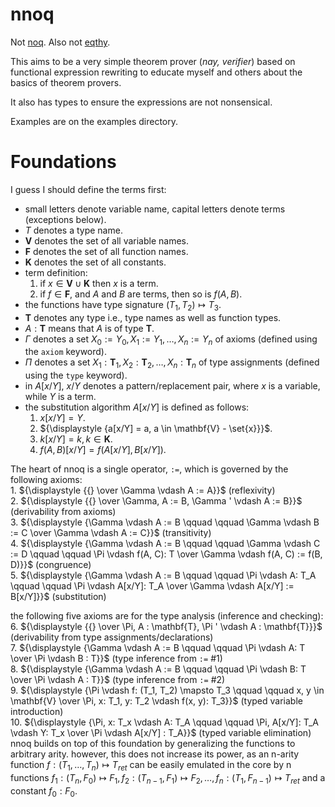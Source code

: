 # nnoq
Not [noq](https://github.com/tsoding/Noq). Also not [eqthy](https://github.com/catseye/Eqthy).

This aims to be a very simple theorem prover (_nay, verifier_) based on functional expression rewriting to educate myself and others about the basics of theorem provers.

It also has types to ensure the expressions are not nonsensical.

Examples are on the examples directory.

# Foundations
I guess I should define the terms first:
- small letters denote variable name, capital letters denote terms (exceptions below).
- $T$ denotes a type name.
- $\mathbf{V}$ denotes the set of all variable names.
- $\mathbf{F}$ denotes the set of all function names.
- $\mathbf{K}$ denotes the set of all constants.
- term definition:
    1. if  $x \in \mathbf{V} \cup \mathbf{K}$ then $x$ is a term.
    2. if $f \in \mathbf{F}$, and $A$ and $B$ are terms, then so is $f(A, B)$.    
- the functions have type signature $(T_1, T_2) \mapsto T_3$.
- $\mathbf{T}$ denotes any type i.e., type names as well as function types.  
- $A: \mathbf{T}$ means that $A$ is of type $\mathbf{T}$.
- $\Gamma$ denotes a set $X_0 := Y_0, X_1 := Y_1, \ldots, X_n := Y_n$ of axioms (defined using the `axiom` keyword).
- $\Pi$ denotes a set $X_1: \mathbf{T}_1, X_2: \mathbf{T}_2, \ldots, X_n: \mathbf{T}_n$  of type assignments (defined using the `type` keyword).
- in $A[x/Y]$, $x/Y$ denotes a pattern/replacement pair, where $x$ is a variable, while $Y$ is a term.      
- the substitution algorithm $A[x/Y]$ is defined as follows:
    1. ${\displaystyle {x[x/Y] = Y}}$.
    2. ${\displaystyle {a[x/Y] = a, a \in \mathbf{V} - \set{x}}}$.
    3. ${\displaystyle {k[x/Y] = k, k \in \mathbf{K}}}$.
    4. ${\displaystyle {f(A, B)[x/Y] = f(A[x/Y], B[x/Y])}}$.
 

The heart of nnoq is a single operator, `:=`, which is governed by the following axioms:  
    1. ${\displaystyle {{} \over \Gamma \vdash A := A}}$ (reflexivity)   
    2. ${\displaystyle {{} \over \Gamma, A := B, \Gamma ' \vdash A := B}}$ (derivability from axioms)  
    3. ${\displaystyle {\Gamma \vdash A := B \qquad \qquad \Gamma \vdash B := C \over \Gamma \vdash A := C}}$ (transitivity)  
    4. ${\displaystyle {\Gamma \vdash A := B \qquad \qquad \Gamma \vdash C := D \qquad \qquad \Pi \vdash f(A, C): T \over \Gamma \vdash f(A, C) := f(B, D)}}$ (congruence)    
    5. ${\displaystyle {\Gamma \vdash A := B \qquad \qquad \Pi \vdash A: T_A \qquad \qquad \Pi \vdash A[x/Y]: T_A \over \Gamma \vdash A[x/Y] := B[x/Y]}}$ (substitution)   
 
the following five axioms are for the type analysis (inference and checking):  
    6. ${\displaystyle {{} \over \Pi, A : \mathbf{T}, \Pi ' \vdash A : \mathbf{T}}}$ (derivability from type assignments/declarations)  
    7. ${\displaystyle {\Gamma \vdash A := B \qquad \qquad \Pi \vdash A: T \over \Pi \vdash B : T}}$ (type inference from `:=` #1)    
    8. ${\displaystyle {\Gamma \vdash A := B \qquad \qquad \Pi \vdash B: T \over \Pi \vdash A : T}}$ (type inference from `:=` #2)    
    9. ${\displaystyle {\Pi \vdash f: (T_1, T_2) \mapsto T_3 \qquad \qquad x, y \in \mathbf{V} \over \Pi, x: T_1, y: T_2 \vdash f(x, y): T_3}}$ (typed variable introduction)    
    10. ${\displaystyle {\Pi, x: T_x \vdash A: T_A \qquad \qquad \Pi, A[x/Y]: T_A \vdash Y: T_x \over \Pi \vdash A[x/Y] : T_A}}$ (typed variable elimination)    
nnoq builds on top of this foundation by generalizing the functions to arbitrary arity. however, this does not increase its power, as an n-arity function $f: (T_1, \ldots, T_n) \mapsto T_{ret}$ can be easily emulated in the core by n functions $f_1: (T_{n}, F_0) \mapsto F_1, f_2: (T_{n-1}, F_1) \mapsto F_2, \ldots, f_n: (T_1, F_{n-1}) \mapsto T_{ret}$ and a constant $f_0: F_0$.
